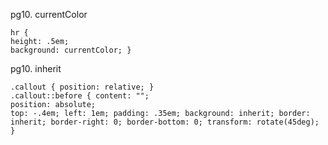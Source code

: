 pg10. currentColor 
```
hr {
height: .5em;
background: currentColor; }
```
    
pg10. inherit
```
.callout { position: relative; }
.callout::before { content: "";
position: absolute;
top: -.4em; left: 1em; padding: .35em; background: inherit; border: inherit; border-right: 0; border-bottom: 0; transform: rotate(45deg);
}
```

